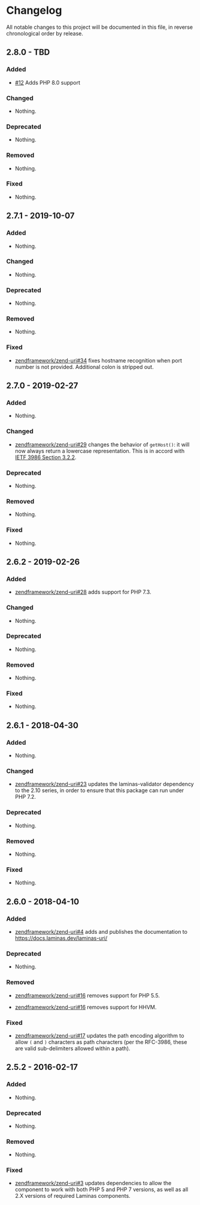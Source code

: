 # Changelog

All notable changes to this project will be documented in this file, in reverse chronological order by release.

## 2.8.0 - TBD

### Added

- [#12](https://github.com/laminas/laminas-uri/pull/12) Adds PHP 8.0 support

### Changed

- Nothing.

### Deprecated

- Nothing.

### Removed

- Nothing.

### Fixed

- Nothing.

## 2.7.1 - 2019-10-07

### Added

- Nothing.

### Changed

- Nothing.

### Deprecated

- Nothing.

### Removed

- Nothing.

### Fixed

- [zendframework/zend-uri#34](https://github.com/zendframework/zend-uri/pull/34) fixes hostname recognition
  when port number is not provided. Additional colon is stripped out.

## 2.7.0 - 2019-02-27

### Added

- Nothing.

### Changed

- [zendframework/zend-uri#29](https://github.com/zendframework/zend-uri/pull/29) changes the behavior of `getHost()`:
  it will now always return a lowercase representation. This is in accord with
  [IETF 3986 Section 3.2.2](https://tools.ietf.org/html/rfc3986#section-3.2.2).

### Deprecated

- Nothing.

### Removed

- Nothing.

### Fixed

- Nothing.

## 2.6.2 - 2019-02-26

### Added

- [zendframework/zend-uri#28](https://github.com/zendframework/zend-uri/pull/28) adds support for PHP 7.3.

### Changed

- Nothing.

### Deprecated

- Nothing.

### Removed

- Nothing.

### Fixed

- Nothing.

## 2.6.1 - 2018-04-30

### Added

- Nothing.

### Changed

- [zendframework/zend-uri#23](https://github.com/zendframework/zend-uri/pull/23) updates the laminas-validator dependency to the 2.10 series, in order to ensure that
  this package can run under PHP 7.2.

### Deprecated

- Nothing.

### Removed

- Nothing.

### Fixed

- Nothing.

## 2.6.0 - 2018-04-10

### Added

- [zendframework/zend-uri#4](https://github.com/zendframework/zend-uri/pull/4) adds and publishes the
  documentation to https://docs.laminas.dev/laminas-uri/

### Deprecated

- Nothing.

### Removed

- [zendframework/zend-uri#16](https://github.com/zendframework/zend-uri/pull/16) removes support for
  PHP 5.5.

- [zendframework/zend-uri#16](https://github.com/zendframework/zend-uri/pull/16) removes support for
  HHVM.

### Fixed

- [zendframework/zend-uri#17](https://github.com/zendframework/zend-uri/pull/17) updates the path
  encoding algorithm to allow `(` and `)` characters as path characters (per
  the RFC-3986, these are valid sub-delimiters allowed within a path).

## 2.5.2 - 2016-02-17

### Added

- Nothing.

### Deprecated

- Nothing.

### Removed

- Nothing.

### Fixed

- [zendframework/zend-uri#3](https://github.com/zendframework/zend-uri/pull/3) updates dependencies to
  allow the component to work with both PHP 5 and PHP 7 versions, as well as
  all 2.X versions of required Laminas components.
